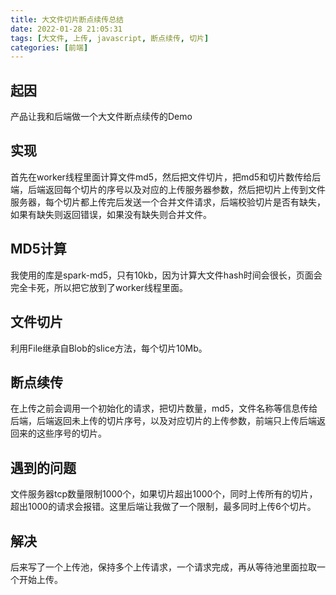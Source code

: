 ```yaml
---
title: 大文件切片断点续传总结
date: 2022-01-28 21:05:31
tags: [大文件, 上传, javascript, 断点续传, 切片]
categories: [前端]
---
```


## 起因
产品让我和后端做一个大文件断点续传的Demo

## 实现
首先在worker线程里面计算文件md5，然后把文件切片，把md5和切片数传给后端，后端返回每个切片的序号以及对应的上传服务器参数，然后把切片上传到文件服务器，每个切片都上传完后发送一个合并文件请求，后端校验切片是否有缺失，如果有缺失则返回错误，如果没有缺失则合并文件。

## MD5计算
我使用的库是spark-md5，只有10kb，因为计算大文件hash时间会很长，页面会完全卡死，所以把它放到了worker线程里面。

## 文件切片
利用File继承自Blob的slice方法，每个切片10Mb。

## 断点续传
在上传之前会调用一个初始化的请求，把切片数量，md5，文件名称等信息传给后端，后端返回未上传的切片序号，以及对应切片的上传参数，前端只上传后端返回来的这些序号的切片。

## 遇到的问题
文件服务器tcp数量限制1000个，如果切片超出1000个，同时上传所有的切片，超出1000的请求会报错。这里后端让我做了一个限制，最多同时上传6个切片。

## 解决
后来写了一个上传池，保持多个上传请求，一个请求完成，再从等待池里面拉取一个开始上传。

